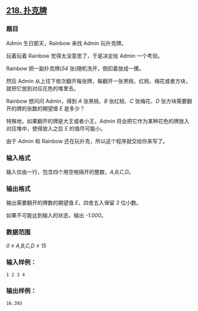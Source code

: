 ## [218. 扑克牌](https://www.acwing.com/problem/content/220/)

### 题目

Admin 生日那天，Rainbow 来找 Admin 玩扑克牌。

玩着玩着 Rainbow 觉得太没意思了，于是决定给 Admin 一个考验。

Rainbow 把一副扑克牌(*54* 张)随机洗开，倒扣着放成一摞。

然后 Admin 从上往下依次翻开每张牌，每翻开一张黑桃、红桃、梅花或者方块，就把它放到对应花色的堆里去。

Rainbow 想问问 Admin，得到 *A* 张黑桃、*B* 张红桃、*C* 张梅花、*D* 张方块需要翻开的牌的张数的期望值 *E* 是多少？

特殊地，如果翻开的牌是大王或者小王，Admin 将会把它作为某种花色的牌放入对应堆中，使得放入之后 *E* 的值尽可能小。

由于 Admin 和 Rainbow 还在玩扑克，所以这个程序就交给你来写了。

### 输入格式

输入仅由一行，包含四个用空格隔开的整数，*A,B,C,D*。

### 输出格式

输出需要翻开的牌数的期望值 *E*，四舍五入保留 *3* 位小数。

如果不可能达到输入的状态，输出 *-1.000*。

### 数据范围

*0 ≤ A,B,C,D ≤ 15*

### 输入样例：

```
1 2 3 4
```

### 输出样例：

```
16.393
```
